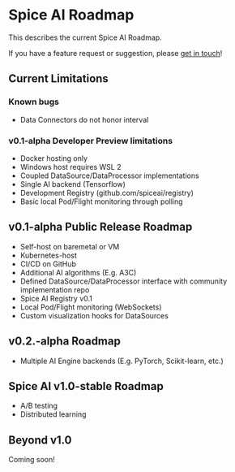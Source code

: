 # Spice AI Roadmap

This describes the current Spice AI Roadmap.

If you have a feature request or suggestion, please [get in touch](https://github.com/spiceai/spiceai#community)!

## Current Limitations

### Known bugs

- Data Connectors do not honor interval

### v0.1-alpha Developer Preview limitations

- Docker hosting only
- Windows host requires WSL 2
- Coupled DataSource/DataProcessor implementations
- Single AI backend (Tensorflow)
- Development Registry (github.com/spiceai/registry)
- Basic local Pod/Flight monitoring through polling

## v0.1-alpha Public Release Roadmap

- Self-host on baremetal or VM
- Kubernetes-host
- CI/CD on GitHub
- Additional AI algorithms (E.g. A3C)
- Defined DataSource/DataProcessor interface with community implementation repo
- Spice AI Registry v0.1
- Local Pod/Flight monitoring (WebSockets)
- Custom visualization hooks for DataSources

## v0.2.-alpha Roadmap

- Multiple AI Engine backends (E.g. PyTorch, Scikit-learn, etc.)

## Spice AI v1.0-stable Roadmap

- A/B testing
- Distributed learning

## Beyond v1.0

Coming soon!
